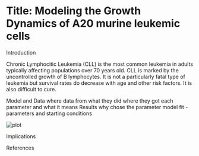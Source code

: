 # Title: Modeling the Growth Dynamics of A20 murine leukemic cells 

Introduction 

Chronic Lymphocitic Leukemia (CLL) is the most common leukemia in adults typically affecting populations over 70 years old. CLL is marked by the uncontrolled growth of B lymphocytes.  It is not a particularly fatal type of leukemia but survival rates do decrease with age and other risk factors. It is also difficult to cure. 

Model and Data 
where data from 
what they did 
where they got each parameter and what it means 
Results
why chose the parameter 
model fit - parameters and starting conditions 

![plot]([https://github.com/traceymoyston/CHE2410_Project2/blob/647b0da8b1b7694feb765ea67bc00a14c5d2d59a/modelfit.png])


Implications 

References 

